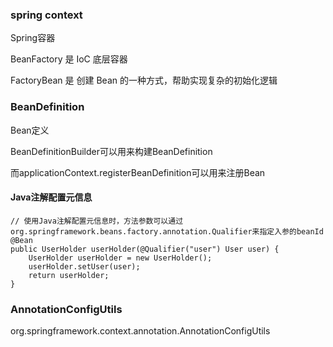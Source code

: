 ### spring context
Spring容器

BeanFactory 是 IoC 底层容器

FactoryBean 是 创建 Bean 的一种方式，帮助实现复杂的初始化逻辑

### BeanDefinition
Bean定义

BeanDefinitionBuilder可以用来构建BeanDefinition

而applicationContext.registerBeanDefinition可以用来注册Bean

#### Java注解配置元信息

```
// 使用Java注解配置元信息时，方法参数可以通过org.springframework.beans.factory.annotation.Qualifier来指定入参的beanId
@Bean
public UserHolder userHolder(@Qualifier("user") User user) {
    UserHolder userHolder = new UserHolder();
    userHolder.setUser(user);
    return userHolder;
}
```

### AnnotationConfigUtils
org.springframework.context.annotation.AnnotationConfigUtils
